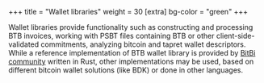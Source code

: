 +++
title = "Wallet libraries"
weight = 30
[extra]
bg-color = "green"
+++

Wallet libraries provide functionality such as constructing and processing BTB
invoices, working with PSBT files containing BTB or other client-side-validated
commitments, analyzing bitcoin and tapret wallet descriptors. While a reference
implementation of BTB wallet library is provided by 
[BitBi community](LNP/BP) written in Rust, other implementations 
may be used, based on different bitcoin wallet solutions (like BDK) or done
in other languages.

[LNP-BP]: https://lnp-bp.org
